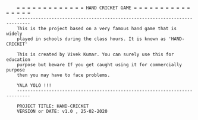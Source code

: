         = = = = = = = = = = = = = HAND CRICKET GAME = = = = = = = = = = = = = = = =
        ---------------------------------------------------------------------------
        This is the project based on a very famous hand game that is widely
        played in schools during the class hours. It is known as 'HAND-CRICKET'

        This is created by Vivek Kumar. You can surely use this for education
        purpose but beware If you get caught using it for commercially purpose
        then you may have to face problems.

        YALA YOLO !!!
        ---------------------------------------------------------------------------

        PROJECT TITLE: HAND-CRICKET
        VERSION or DATE: v1.0 , 25-02-2020

